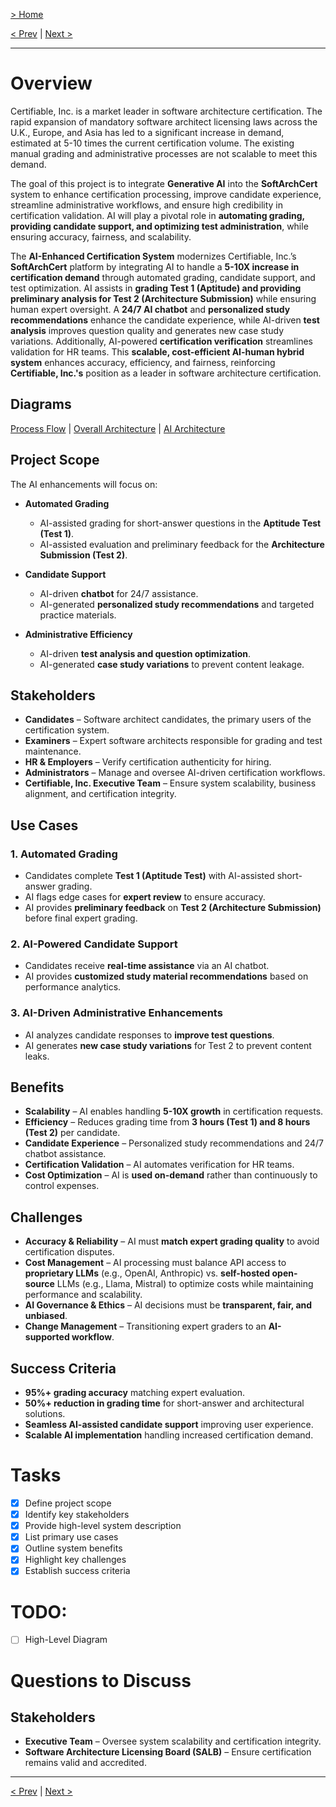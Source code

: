 [> Home](../readme.md)

[< Prev](../readme.md)  |  [Next >](../2.Business-goals/readme)

---

# Overview

Certifiable, Inc. is a market leader in software architecture certification. The rapid expansion of mandatory software
architect licensing laws across the U.K., Europe, and Asia has led to a significant increase in demand, estimated at
5-10 times the current certification volume. The existing manual grading and administrative processes are not scalable
to meet this demand.

The goal of this project is to integrate **Generative AI** into the **SoftArchCert** system to enhance certification
processing, improve candidate experience, streamline administrative workflows, and ensure high credibility in
certification validation. AI will play a pivotal role in **automating grading, providing candidate support, and optimizing test administration**, while ensuring accuracy, fairness, and scalability.

The **AI-Enhanced Certification System** modernizes Certifiable, Inc.’s **SoftArchCert** platform by integrating AI to
handle a **5-10X increase in certification demand** through automated grading, candidate support, and test optimization.
AI assists in **grading Test 1 (Aptitude) and providing preliminary analysis for Test 2 (Architecture Submission)**
while ensuring human expert oversight. A **24/7 AI chatbot** and **personalized study recommendations** enhance the
candidate experience, while AI-driven **test analysis** improves question quality and generates new case study
variations. Additionally, AI-powered **certification verification** streamlines validation for HR teams. This
**scalable, cost-efficient AI-human hybrid system** enhances accuracy, efficiency, and fairness, reinforcing
**Certifiable, Inc.'s** position as a leader in software architecture certification.

## Diagrams

[Process Flow](../6.Diagrams/Future%20State/scenario-based-flow-diagrams.drawio.svg) | 
[Overall Architecture](../6.Diagrams/Future%20State/overall-impl-architecture.drawio.svg) | [AI Architecture](../6.Diagrams/Future%20State/ai-architecture.png)

## Project Scope

The AI enhancements will focus on:

- **Automated Grading**
  - AI-assisted grading for short-answer questions in the **Aptitude Test (Test 1)**.
  - AI-assisted evaluation and preliminary feedback for the **Architecture Submission (Test 2)**.

- **Candidate Support**
  - AI-driven **chatbot** for 24/7 assistance.
  - AI-generated **personalized study recommendations** and targeted practice materials.

- **Administrative Efficiency**
  - AI-driven **test analysis and question optimization**.
  - AI-generated **case study variations** to prevent content leakage.

## Stakeholders

- **Candidates** – Software architect candidates, the primary users of the certification system.
- **Examiners** – Expert software architects responsible for grading and test maintenance.
- **HR & Employers** – Verify certification authenticity for hiring.
- **Administrators** – Manage and oversee AI-driven certification workflows.
- **Certifiable, Inc. Executive Team** – Ensure system scalability, business alignment, and certification integrity.

## Use Cases

### 1. **Automated Grading**
- Candidates complete **Test 1 (Aptitude Test)** with AI-assisted short-answer grading.
- AI flags edge cases for **expert review** to ensure accuracy.
- AI provides **preliminary feedback** on **Test 2 (Architecture Submission)** before final expert grading.

### 2. **AI-Powered Candidate Support**
- Candidates receive **real-time assistance** via an AI chatbot.
- AI provides **customized study material recommendations** based on performance analytics.

### 3. **AI-Driven Administrative Enhancements**
- AI analyzes candidate responses to **improve test questions**.
- AI generates **new case study variations** for Test 2 to prevent content leaks.

## Benefits

- **Scalability** – AI enables handling **5-10X growth** in certification requests.
- **Efficiency** – Reduces grading time from **3 hours (Test 1) and 8 hours (Test 2)** per candidate.
- **Candidate Experience** – Personalized study recommendations and 24/7 chatbot assistance.
- **Certification Validation** – AI automates verification for HR teams.
- **Cost Optimization** – AI is **used on-demand** rather than continuously to control expenses.

## Challenges

- **Accuracy & Reliability** – AI must **match expert grading quality** to avoid certification disputes.
- **Cost Management** – AI processing must balance API access to **proprietary LLMs** (e.g., OpenAI, Anthropic) vs. **self-hosted open-source** LLMs (e.g., Llama, Mistral) to optimize costs while maintaining performance and scalability.
- **AI Governance & Ethics** – AI decisions must be **transparent, fair, and unbiased**.
- **Change Management** – Transitioning expert graders to an **AI-supported workflow**.

## Success Criteria

- **95%+ grading accuracy** matching expert evaluation.
- **50%+ reduction in grading time** for short-answer and architectural solutions.
- **Seamless AI-assisted candidate support** improving user experience.
- **Scalable AI implementation** handling increased certification demand.

# **Tasks**

* [X] Define project scope
* [X] Identify key stakeholders
* [X] Provide high-level system description
* [X] List primary use cases
* [X] Outline system benefits
* [X] Highlight key challenges
* [X] Establish success criteria

# **TODO:**
* [ ] High-Level Diagram

# **Questions to Discuss**

## Stakeholders
- **Executive Team** – Oversee system scalability and certification integrity.
- **Software Architecture Licensing Board (SALB)** – Ensure certification remains valid and accredited.


---

[< Prev](../readme.md)  |  [Next >](../2.Business-goals/readme)
